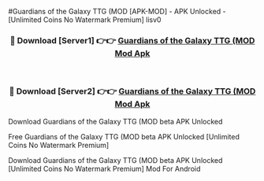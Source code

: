 #Guardians of the Galaxy TTG (MOD [APK-MOD] - APK Unlocked - [Unlimited Coins No Watermark Premium] lisv0



<div align="center">

<h3>🔴 Download [Server1] 👉👉 <a href="https://momento.my/?title=Guardians_of_the_Galaxy_TTG_(MOD">Guardians of the Galaxy TTG (MOD Mod Apk</a></h3><br>

<h3>🔴 Download [Server2] 👉👉 <a href="https://momento.my/?title=Guardians_of_the_Galaxy_TTG_(MOD">Guardians of the Galaxy TTG (MOD Mod Apk</a></h3>
</div>



Download Guardians of the Galaxy TTG (MOD beta APK Unlocked

Free Guardians of the Galaxy TTG (MOD beta APK Unlocked [Unlimited Coins No Watermark Premium]

Download Guardians of the Galaxy TTG (MOD beta APK Unlocked [Unlimited Coins No Watermark Premium] Mod For Android
